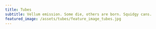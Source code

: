 ```yaml
---
title: Tubes
subtitle: Vellum emission. Some die, others are born. Squidgy cans.
featured_image: /assets/tubes/feature_image_tubes.jpg
---
```


<div style="padding:0 0 0 0;position:relative;"><iframe src="https://player.vimeo.com/video/1030184473?title=0&amp;byline=0&amp;portrait=0&amp;badge=0&amp;autopause=0&amp;player_id=0&amp;app_id=58479" frameborder="0" allow="autoplay; fullscreen; picture-in-picture; clipboard-write" style="position:absolute;top:0;left:0;width:100%;height:100%;" title="reel_tubes_attract"></iframe></div><script src="https://player.vimeo.com/api/player.js"></script>


